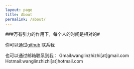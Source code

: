 ```yaml
---
layout: page
title: About
permalink: /about/
---
```



###万有引力的作用下，每个人的时间是相对的#


你可以通过[github](https://github.com/wagnlinzh) 联系我

也可以通过邮箱联系到我：
Gmail:wanglinzhizhi[at]gmail.com
Hotmail:wanglinzhizhi[at]hotmail.com


